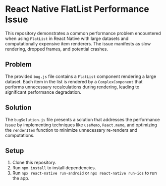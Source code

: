 # React Native FlatList Performance Issue

This repository demonstrates a common performance problem encountered when using `FlatList` in React Native with large datasets and computationally expensive item renderers. The issue manifests as slow rendering, dropped frames, and potential crashes.

## Problem

The provided `bug.js` file contains a `FlatList` component rendering a large dataset. Each item in the list is rendered by a `ComplexComponent` that performs unnecessary recalculations during rendering, leading to significant performance degradation.

## Solution

The `bugSolution.js` file presents a solution that addresses the performance issue by implementing techniques like `useMemo`, `React.memo`, and optimizing the `renderItem` function to minimize unnecessary re-renders and computations.

## Setup

1. Clone this repository.
2. Run `npm install` to install dependencies.
3. Run `npx react-native run-android` or `npx react-native run-ios` to run the app.